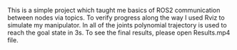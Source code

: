 This is a simple project which taught me basics of ROS2 communication between nodes via topics. To verify progress along the way I used Rviz to simulate my manipulator. In all of the joints polynomial trajectory is used to reach the goal state in 3s. To see the final results, please open Results.mp4 file. 
